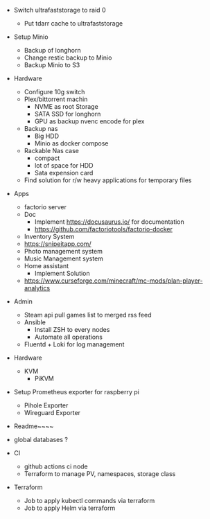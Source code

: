 + Switch ultrafaststorage to raid 0
  + Put tdarr cache to ultrafaststorage
+ Setup Minio
  + Backup of longhorn
  + Change restic backup to Minio
  + Backup Minio to S3
+ Hardware
  + Configure 10g switch
  + Plex/bittorrent machin
    + NVME as root Storage
    + SATA SSD for longhorn
    + GPU as backup nvenc encode for plex
  + Backup nas
    + Big HDD
    + Minio as docker compose
  + Rackable Nas case
    + compact
    + lot of space for HDD
    + Sata expension card
  + Find solution for r/w heavy applications for temporary files
+ Apps
  + factorio server
  + Doc
    + Implement https://docusaurus.io/ for documentation
    + https://github.com/factoriotools/factorio-docker
  + Inventory System
  + https://snipeitapp.com/
  + Photo management system
  + Music Management system
  + Home assistant
    + Implement Solution
  + https://www.curseforge.com/minecraft/mc-mods/plan-player-analytics
+ Admin
  + Steam api pull games list to merged rss feed
  + Ansible
    + Install ZSH to every nodes
    + Automate all operations
  + Fluentd + Loki for log management
+ Hardware
  + KVM
    + PiKVM
+ Setup Prometheus exporter for raspberry pi
  + Pihole Exporter
  + Wireguard Exporter

+ Readme~~~~

+ global databases ?

+ CI
  + github actions ci node
  + Terraform to manage PV, namespaces, storage class
+ Terraform
    + Job to apply kubectl commands via terraform
    + Job to apply Helm via terraform
